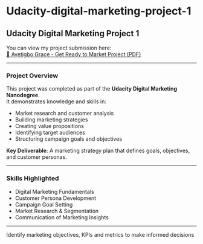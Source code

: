 # Udacity-digital-marketing-project-1
## Udacity Digital Marketing Project 1

You can view my project submission here:  
[📄 Ayetigbo Grace - Get Ready to Market Project (PDF)](https://github.com/Seedynutri/Udacity-digital-marketing-project-1/blob/main/Ayetigbo_Grace_marketing_project_1_get-ready-to-market-project.pdf)

---

### Project Overview
This project was completed as part of the **Udacity Digital Marketing Nanodegree**.  
It demonstrates knowledge and skills in:
- Market research and customer analysis  
- Building marketing strategies  
- Creating value propositions  
- Identifying target audiences  
- Structuring campaign goals and objectives  

**Key Deliverable**: A marketing strategy plan that defines goals, objectives, and customer personas.  

---

### Skills Highlighted
- Digital Marketing Fundamentals  
- Customer Persona Development  
- Campaign Goal Setting  
- Market Research & Segmentation  
- Communication of Marketing Insights  

---


Identify marketing objectives, KPIs and metrics to make informed decisions
